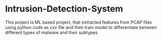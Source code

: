 # Intrusion-Detection-System
This project is ML based project, that extracted features from PCAP files using python code as csv file and then train model to differentiate between different types of malware and their subtypes
